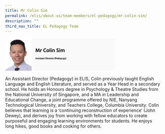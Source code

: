 ```yaml
---
title: Mr Colin Sim
permalink: /elis/about-us/team-members/el-pedagogy/mr-colin-sim/
description: ""
third_nav_title: EL Pedagogy Team
---
```

<img src="/images/Mr%20Colin%20Sim.png" 
     style="width:70%">
		 
An Assistant Director (Pedagogy) in ELIS, Colin previously taught English Language and English Literature, and served as a Year Head in a secondary school. He holds an Honours degree in Psychology & Theatre Studies from the National University of Singapore, and a MA in Leadership and Educational Change, a joint programme offered by NIE, Nanyang Technological University, and Teachers College, Columbia University. Colin believes that learning is a ‘continuing reconstruction of experience’ (John Dewey), and derives joy from working with fellow educators to create purposeful and engaging learning environments for students. He enjoys long hikes, good books and cooking for others.
